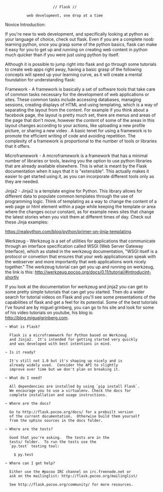                           // Flask //

              web development, one drop at a time
              
  Novice Introduction:
  
If you're new to web development, and specifically looking at python as your language of choice, check out flask.  Even if you are a complete noob learning python, once you grasp some of the python basics, flask can make it easy for you to get up and running on creating web content in python much quicker than if you were just using python by itself.

Although it is possible to jump right into flask and go through some tutorials to create web apps right away, having a basic grasp of the following concepts will speed up your learning curve, as it will create a mental foundation for understanding flask: 

Framework - A framework is basically a set of software tools that take care of common tasks necessary for the development of web applications or sites. These common tasks include accessing databases, managing sessions, creating displays of HTML and using templating, which is a way of separating the layout from the content. For example if you think about a facebook page, the layout is pretty much set, there are menus and areas of the page that don't move, however the *content* of some of the areas in this layout changes according to your actions, like uploading a new profile picture, or sharing a new video . A basic tenet for using a framework is to promote the efficient writing of code and avoiding repetition. The complexity of a framework is proportional to the number of tools or libraries that it offers.

Microframework - A microframework is a framework that has a minimal number of libraries or tools, leaving you the option to use python libraries that are already available elsewhere. This is what is meant by the Flask documentation when it says that it is "extensible". This actually makes it easier to get started using it, as you can incorporate different tools only as they are needed.

Jinja2 - Jinja2 is a template engine for Python. This library allows for different data to populate common templates through the use of programming logic.  Think of templating as a way to change the content of a web page or html element within a page while keeping the template or area where the changes occur constant, as for example news sites that change the latest stories when you visit them at different times of day. Check out these Jinja examples:

https://realpython.com/blog/python/primer-on-jinja-templating. 

Werkzeug - Werkzeug is a set of utilities for applications that communicate through an interface specification called WSGI (Web Server Gateway Interface), which as stated in the werkzeug documentation, "WSGI itself is a protocol or convetion that ensures that your web applicationcan speak with the webserver and more importantly that web applications work nicely together." The werkzeug tutorial can get you up and running on werkzeug, the link is this: http://werkzeug.pocoo.org/docs/0.11/tutorial/#introducint-shortly 

If you look at the documentation for werkzeug and jinja2 you can get to some pretty simple tutorials that can get you started. Then do a wider search for tutorial videos on Flask and you'll see some presentations of the capabilities of flask and get a feel for its potential. Some of the best tutorials I've found are by miguel grinberg, you can go to his site and look for some of his video tutorials on youtube, his blog is: http://blog.miguelgrinberg.com. 




    ~ What is Flask?

      Flask is a microframework for Python based on Werkzeug
      and Jinja2.  It's intended for getting started very quickly
      and was developed with best intentions in mind.

    ~ Is it ready?

      It's still not 1.0 but it's shaping up nicely and is
      already widely used.  Consider the API to slightly
      improve over time but we don't plan on breaking it.

    ~ What do I need?

      All dependencies are installed by using `pip install Flask`.
      We encourage you to use a virtualenv. Check the docs for
      complete installation and usage instructions.

    ~ Where are the docs?

      Go to http://flask.pocoo.org/docs/ for a prebuilt version
      of the current documentation.  Otherwise build them yourself
      from the sphinx sources in the docs folder.

    ~ Where are the tests?

      Good that you're asking.  The tests are in the
      tests/ folder.  To run the tests use the
      `py.test` testing tool:

        $ py.test

    ~ Where can I get help?

      Either use the #pocoo IRC channel on irc.freenode.net or
      ask on the mailinglist: http://flask.pocoo.org/mailinglist/

      See http://flask.pocoo.org/community/ for more resources.



